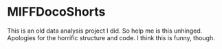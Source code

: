 # MIFFDocoShorts
 This is an old data analysis project I did. So help me is this unhinged. Apologies for the horrific structure and code. I think this is funny, though.
